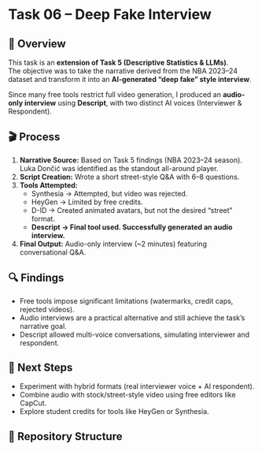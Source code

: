 # Task 06 – Deep Fake Interview

## 📌 Overview
This task is an **extension of Task 5 (Descriptive Statistics & LLMs)**.  
The objective was to take the narrative derived from the NBA 2023–24 dataset and transform it into an **AI-generated “deep fake” style interview**.  

Since many free tools restrict full video generation, I produced an **audio-only interview** using **Descript**, with two distinct AI voices (Interviewer & Respondent).

## 🎬 Process
1. **Narrative Source:** Based on Task 5 findings (NBA 2023–24 season). Luka Dončić was identified as the standout all-around player.  
2. **Script Creation:** Wrote a short street-style Q&A with 6–8 questions.  
3. **Tools Attempted:**
   - Synthesia → Attempted, but video was rejected.  
   - HeyGen → Limited by free credits.  
   - D-ID → Created animated avatars, but not the desired “street” format.  
   - **Descript → Final tool used. Successfully generated an audio interview.**  
4. **Final Output:** Audio-only interview (~2 minutes) featuring conversational Q&A.

## 🔍 Findings
- Free tools impose significant limitations (watermarks, credit caps, rejected videos).  
- Audio interviews are a practical alternative and still achieve the task’s narrative goal.  
- Descript allowed multi-voice conversations, simulating interviewer and respondent.  

## 🚀 Next Steps
- Experiment with hybrid formats (real interviewer voice + AI respondent).  
- Combine audio with stock/street-style video using free editors like CapCut.  
- Explore student credits for tools like HeyGen or Synthesia.  

## 📁 Repository Structure
